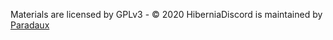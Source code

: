 Materials are licensed by GPLv3 - © 2020 HiberniaDiscord is maintained by [Paradaux](https://paradaux.io)

